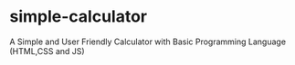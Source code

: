 # simple-calculator
A Simple and User Friendly Calculator with Basic Programming Language (HTML,CSS and JS)
